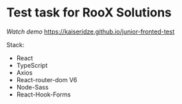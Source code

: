 # Test task for RooX Solutions

*Watch demo* https://kaiseridze.github.io/junior-fronted-test

Stack:
* React
* TypeScript
* Axios
* React-router-dom V6
* Node-Sass
* React-Hook-Forms
